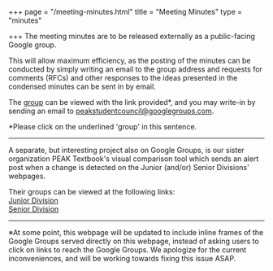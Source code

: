 +++
page = "/meeting-minutes.html"
title = "Meeting Minutes"
type = "minutes"

+++
The meeting minutes are to be released externally as a public-facing Google group.

This will allow maximum efficiency, as the posting of the minutes can be conducted by simply writing an email to the group address and requests for comments (RFCs) and other responses to the ideas presented in the condensed minutes can be sent in by email.

The [group](https://groups.google.com/d/forum/peakstudentcouncil "group") can be viewed with the link provided*, and you may write-in by sending an email to [peakstudentcouncil@googlegroups.com](mailto:peakstudentcouncil@googlegroups.com).

\*Please click on the underlined 'group' in this sentence.

***

A separate, but interesting project also on Google Groups, is our sister organization PEAK Textbook's visual comparison tool which sends an alert post when a change is detected on the Junior (and/or) Senior Divisions' webpages.

Their groups can be viewed at the following links:  
[Junior Division](https://groups.google.com/d/forum/utokyo-jdnews)  
[Senior Division](https://groups.google.com/d/forum/utokyo-sdnews)

***

※At some point, this webpage will be updated to include inline frames of the Google Groups served directly on this webpage, instead of asking users to click on links to reach the Google Groups. We apologize for the current inconveniences, and will be working towards fixing this issue ASAP.